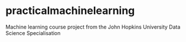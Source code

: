 # practicalmachinelearning
Machine learning course project  from the John Hopkins University Data Science Specialisation
